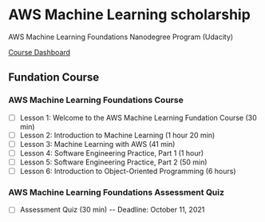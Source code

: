 # AWS Machine Learning scholarship
AWS Machine Learning Foundations Nanodegree Program (Udacity)

[Course Dashboard](https://classroom.udacity.com/nanodegrees/nd065/dashboard/overview)

## Fundation Course

### AWS Machine Learning Foundations Course
- [ ] Lesson 1: Welcome to the AWS Machine Learning Fundation Course (30 min)
- [ ] Lesson 2: Introduction to Machine Learning (1 hour 20 min)
- [ ] Lesson 3: Machine Learning with AWS (41 min)
- [ ] Lesson 4: Software Engineering Practice, Part 1 (1 hour)
- [ ] Lesson 5: Software Engineering Practice, Part 2 (50 min)
- [ ] Lesson 6: Introduction to Object-Oriented Programming (6 hours)

### AWS Machine Learning Foundations Assessment Quiz
- [ ] Assessment Quiz (30 min) -- Deadline: Oc‍tober 1‍1, 20‍21

